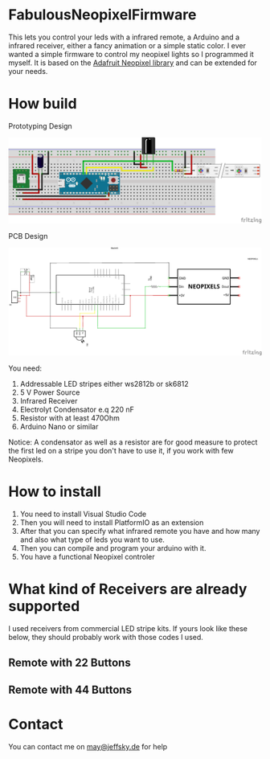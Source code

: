 # FabulousNeopixelFirmware
This lets you control your leds with a infrared remote, a Arduino and a infrared receiver, either a fancy animation or a simple static color. I ever wanted a simple firmware to control my neopixel lights so I programmed it myself. It is based on the [Adafruit Neopixel library](https://github.com/adafruit/Adafruit_NeoPixel) and can be extended for your needs.

# How build

Prototyping Design

![Prototyping Board Design](https://raw.githubusercontent.com/MacaroniDamage/FabulousNeopixelFirmware/main/FabolousNeopixelFirmware_Steckplatine.png)

PCB Design

![PCB Design](https://raw.githubusercontent.com/MacaroniDamage/FabulousNeopixelFirmware/main/FabolousNeopixelFirmware_Schaltplan.png)

You need:

1. Addressable LED stripes either ws2812b or sk6812 
2. 5 V Power Source
3. Infrared Receiver
4. Electrolyt Condensator e.q 220 nF
5. Resistor with at least 470Ohm
6. Arduino Nano or similar

Notice: A condensator as well as a resistor are for good measure to protect the first led on a stripe you don't have to use it, if you work with few Neopixels.



# How to install

1. You need to install Visual Studio Code
2. Then you will need to install PlatformIO as an extension
3. After that you can specify what infrared remote you have and how many and also what type of leds you want to use.
4. Then you can compile and program your arduino with it.
5. You have a functional Neopixel controler

# What kind of Receivers are already supported

I used receivers from commercial LED stripe kits. If yours look like these below, they should probably work with those codes I used.

## Remote with 22 Buttons

## Remote with 44 Buttons



# Contact

You can contact me on may@jeffsky.de for help
